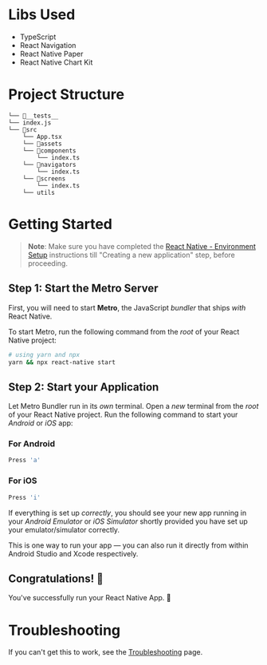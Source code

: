 # Libs Used

- TypeScript
- React Navigation
- React Native Paper
- React Native Chart Kit

# Project Structure

```
└── 📁__tests__
└── index.js
└── 📁src
    └── App.tsx
    └── 📁assets
    └── 📁components
        └── index.ts
    └── 📁navigators
        └── index.ts
    └── 📁screens
        └── index.ts
    └── utils
```

# Getting Started

> **Note**: Make sure you have completed the [React Native - Environment Setup](https://reactnative.dev/docs/environment-setup) instructions till "Creating a new application" step, before proceeding.

## Step 1: Start the Metro Server

First, you will need to start **Metro**, the JavaScript _bundler_ that ships _with_ React Native.

To start Metro, run the following command from the _root_ of your React Native project:

```bash
# using yarn and npx
yarn && npx react-native start
```

## Step 2: Start your Application

Let Metro Bundler run in its _own_ terminal. Open a _new_ terminal from the _root_ of your React Native project. Run the following command to start your _Android_ or _iOS_ app:

### For Android

```bash
Press 'a'
```

### For iOS

```bash
Press 'i'
```

If everything is set up _correctly_, you should see your new app running in your _Android Emulator_ or _iOS Simulator_ shortly provided you have set up your emulator/simulator correctly.

This is one way to run your app — you can also run it directly from within Android Studio and Xcode respectively.

## Congratulations! :tada:

You've successfully run your React Native App. :partying_face:

# Troubleshooting

If you can't get this to work, see the [Troubleshooting](https://reactnative.dev/docs/troubleshooting) page.

